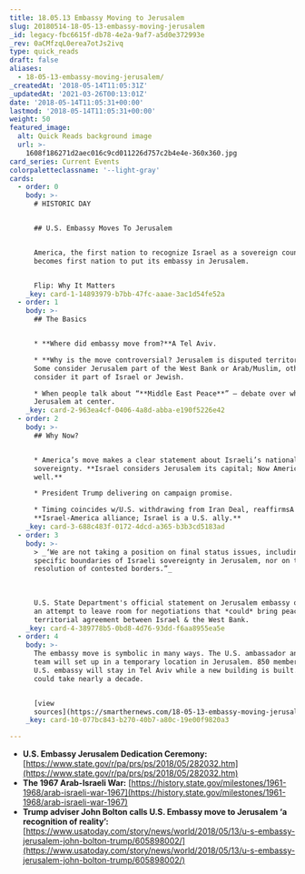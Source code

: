 ```yaml
---
title: 18.05.13 Embassy Moving to Jerusalem
slug: 20180514-18-05-13-embassy-moving-jerusalem
_id: legacy-fbc6615f-db78-4e2a-9af7-a5d0e372993e
_rev: 0aCMfzqL0erea7otJs2ivq
type: quick_reads
draft: false
aliases:
  - 18-05-13-embassy-moving-jerusalem/
_createdAt: '2018-05-14T11:05:31Z'
_updatedAt: '2021-03-26T00:13:01Z'
date: '2018-05-14T11:05:31+00:00'
lastmod: '2018-05-14T11:05:31+00:00'
weight: 50
featured_image:
  alt: Quick Reads background image
  url: >-
    1608f186271d2aec016c9cd011226d757c2b4e4e-360x360.jpg
card_series: Current Events
colorpaletteclassname: '--light-gray'
cards:
  - order: 0
    body: >-
      # HISTORIC DAY


      ## U.S. Embassy Moves To Jerusalem


      America, the first nation to recognize Israel as a sovereign country,
      becomes first nation to put its embassy in Jerusalem.


      Flip: Why It Matters
    _key: card-1-14893979-b7bb-47fc-aaae-3ac1d54fe52a
  - order: 1
    body: >-
      ## The Basics


      * **Where did embassy move from?**A Tel Aviv.

      * **Why is the move controversial? Jerusalem is disputed territory.**A
      Some consider Jerusalem part of the West Bank or Arab/Muslim, others
      consider it part of Israel or Jewish.

      * When people talk about “**Middle East Peace**” – debate over who “owns”
      Jerusalem at center.
    _key: card-2-963ea4cf-0406-4a8d-abba-e190f5226e42
  - order: 2
    body: >-
      ## Why Now?


      * America’s move makes a clear statement about Israeli’s national
      sovereignty. **Israel considers Jerusalem its capital; Now America does as
      well.**

      * President Trump delivering on campaign promise.

      * Timing coincides w/U.S. withdrawing from Iran Deal, reaffirmsA
      **Israel-America alliance; Israel is a U.S. ally.**
    _key: card-3-688c483f-0172-4dcd-a365-b3b3cd5183ad
  - order: 3
    body: >-
      > _‘We are not taking a position on final status issues, including the
      specific boundaries of Israeli sovereignty in Jerusalem, nor on the
      resolution of contested borders.”_  
        
        
        
      U.S. State Department's official statement on Jerusalem embassy opening,
      an attempt to leave room for negotiations that *could* bring peace or an
      territorial agreement between Israel & the West Bank.
    _key: card-4-389778b5-0bd8-4d76-93dd-f6aa8955ea5e
  - order: 4
    body: >-
      The embassy move is symbolic in many ways. The U.S. ambassador and a small
      team will set up in a temporary location in Jerusalem. 850 members of the
      U.S. embassy will stay in Tel Aviv while a new building is built. That
      could take nearly a decade.


      [view
      sources](https://smarthernews.com/18-05-13-embassy-moving-jerusalem/)
    _key: card-10-077bc843-b270-40b7-a80c-19e00f9820a3

---
```

* **U.S. Embassy Jerusalem Dedication Ceremony:** [https://www.state.gov/r/pa/prs/ps/2018/05/282032.htm](https://www.state.gov/r/pa/prs/ps/2018/05/282032.htm)
* **The 1967 Arab-Israeli War:** [https://history.state.gov/milestones/1961-1968/arab-israeli-war-1967](https://history.state.gov/milestones/1961-1968/arab-israeli-war-1967)
* **Trump adviser John Bolton calls U.S. Embassy move to Jerusalem ‘a recognition of reality’:** [https://www.usatoday.com/story/news/world/2018/05/13/u-s-embassy-jerusalem-john-bolton-trump/605898002/](https://www.usatoday.com/story/news/world/2018/05/13/u-s-embassy-jerusalem-john-bolton-trump/605898002/)